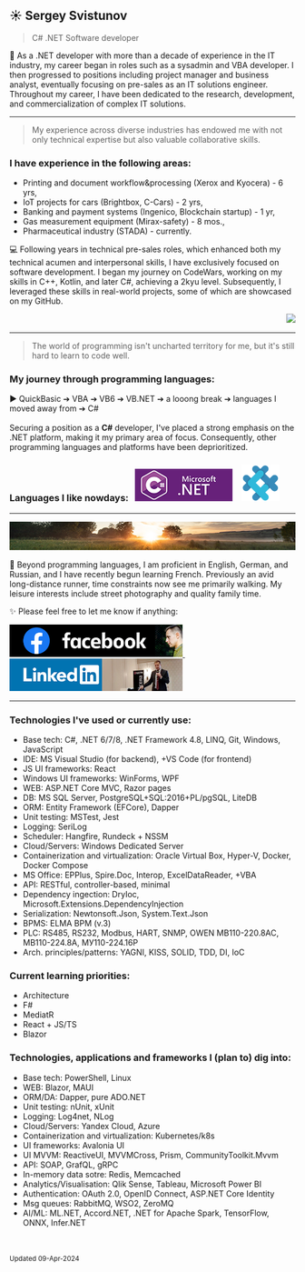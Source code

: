 
## ☀️ Sergey Svistunov
> C# .NET Software developer 

👔   As a .NET developer with more than a decade of experience in the IT industry, my career began in roles such as a sysadmin and VBA developer. I then progressed to positions including project manager and business analyst, eventually focusing on pre-sales as an IT solutions engineer. Throughout my career, I have been dedicated to the research, development, and commercialization of complex IT solutions.
<br>
***
> My experience across diverse industries has endowed me with not only technical expertise but also valuable collaborative skills.
### I have experience in the following areas:
* Printing and document workflow&processing (Xerox and Kyocera) - 6 yrs,
* IoT projects for cars (Brightbox, C-Cars) - 2 yrs,
* Banking and payment systems (Ingenico, Blockchain startup) - 1 yr,
* Gas measurement equipment (Mirax-safety) - 8 mos.,
* Pharmaceutical industry (STADA) - currently.

💻 Following years in technical pre-sales roles, which enhanced both my technical acumen and interpersonal skills, I have exclusively focused on software development. I began my journey on CodeWars, working on my skills in C++, Kotlin, and later C#, achieving a 2kyu level. Subsequently, I leveraged these skills in real-world projects, some of which are showcased on my GitHub. 
 <DIV align="right"> <a href="https://www.codewars.com/users/SergeyFM" target="_blank">    <img src="https://www.codewars.com/users/SergeyFM/badges/large?theme=light">  </a> </DIV>

***
> The world of programming isn't uncharted territory for me,  but it's still hard to learn to code well. 

### My journey through programming languages:

:arrow_forward: QuickBasic ➔ VBA ➔ VB6 ➔ VB.NET ➔ a looong break ➔ languages I moved away from ➔ C# 
<br> <br>
Securing a position as a **C#** developer, I've placed a strong emphasis on the .NET platform, making it my primary area of focus. Consequently, other programming languages and platforms have been deprioritized. <br>

### Languages I like nowdays: &nbsp; <img src="small_c-sharp-dot-net.png" height=57px> &nbsp;&nbsp; <img src="FSharp.png" height=64px> 

***
<img src="panorama.jpg" height=50px width=100%>

🏃 Beyond programming languages, I am proficient in English, German, and Russian, and I have recently begun learning French.
Previously an avid long-distance runner, time constraints now see me primarily walking. My leisure interests include street photography and quality family time.



✨ Please feel free to let me know if anything:  

<a href="https://www.facebook.com/svistunovsergey" target="_blank">  <img src="my_fb_icon.png" height=57px> </a>  &nbsp;&nbsp; <a href="https://linkedin.com/in/sergeysvistunov" target="_blank">  <img src="my_li_icon.png" height=57px> </a>

***

### Technologies I've used or currently use:
*	Base tech: C#, .NET 6/7/8, .NET Framework 4.8, LINQ, Git, Windows, JavaScript
*	IDE: MS Visual Studio (for backend), +VS Code (for frontend)
*	JS UI frameworks: React
*	Windows UI frameworks: WinForms, WPF
*	WEB: ASP.NET Core MVC, Razor pages
*	DB: MS SQL Server, PostgreSQL+SQL:2016+PL/pgSQL, LiteDB
*	ORM: Entity Framework (EFCore), Dapper
*	Unit testing: MSTest, Jest
*	Logging: SeriLog
*	Scheduler: Hangfire, Rundeck + NSSM
*	Cloud/Servers: Windows Dedicated Server
*	Containerization and virtualization: Oracle Virtual Box, Hyper-V, Docker, Docker Compose
*	MS Office: EPPlus, Spire.Doc, Interop, ExcelDataReader, +VBA
*	API: RESTful, controller-based, minimal
*	Dependency ingection: DryIoc, Microsoft.Extensions.DependencyInjection
*	Serialization: Newtonsoft.Json, System.Text.Json
*	BPMS: ELMA BPM (v.3)
*	PLC: RS485, RS232, Modbus, HART, SNMP, OWEN MB110-220.8AC, MB110-224.8A, МУ110-224.16Р
*	Arch. principles/patterns: YAGNI, KISS, SOLID, TDD, DI, IoC

### Current learning priorities:
* Architecture
* F#
* MediatR
* React + JS/TS
* Blazor

### Technologies, applications and frameworks I (plan to) dig into:
*	Base tech: PowerShell, Linux
*	WEB: Blazor, MAUI
*	ORM/DA: Dapper, pure ADO.NET
*	Unit testing: nUnit, xUnit
*	Logging: Log4net, NLog
*	Cloud/Servers: Yandex Cloud, Azure
*	Containerization and virtualization: Kubernetes/k8s
*	UI frameworks: Avalonia UI
*	UI MVVM: ReactiveUI, MVVMCross, Prism, CommunityToolkit.Mvvm
*	API: SOAP, GrafQL, gRPC
*	In-memory data sotre: Redis, Memcached
*	Analytics/Visualisation: Qlik Sense, Tableau, Microsoft Power BI
*	Authentication: OAuth 2.0, OpenID Connect, ASP.NET Core Identity
*	Msg queues: RabbitMQ, WSO2, ZeroMQ
*	AI/ML: ML.NET, Accord.NET, .NET for Apache Spark, TensorFlow, ONNX, Infer.NET

<br> <br> 
<sup> Updated 09-Apr-2024 </sup>


